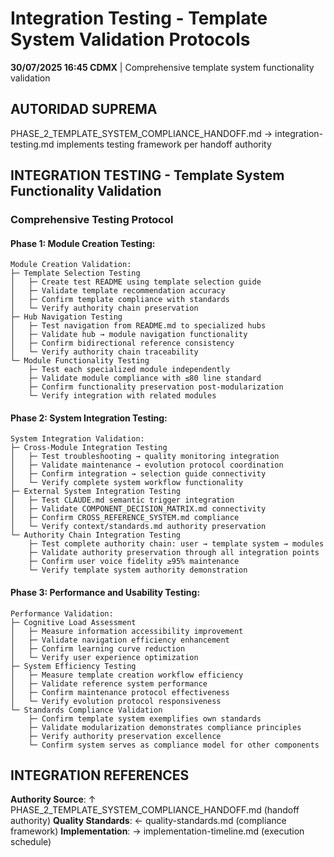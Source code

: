 # Integration Testing - Template System Validation Protocols

**30/07/2025 16:45 CDMX** | Comprehensive template system functionality validation

## AUTORIDAD SUPREMA
PHASE_2_TEMPLATE_SYSTEM_COMPLIANCE_HANDOFF.md → integration-testing.md implements testing framework per handoff authority

## INTEGRATION TESTING - Template System Functionality Validation

### **Comprehensive Testing Protocol**

#### **Phase 1: Module Creation Testing**:
```
Module Creation Validation:
├─ Template Selection Testing
│   ├─ Create test README using template selection guide
│   ├─ Validate template recommendation accuracy
│   ├─ Confirm template compliance with standards
│   └─ Verify authority chain preservation
├─ Hub Navigation Testing
│   ├─ Test navigation from README.md to specialized hubs
│   ├─ Validate hub → module navigation functionality
│   ├─ Confirm bidirectional reference consistency
│   └─ Verify authority chain traceability
└─ Module Functionality Testing
    ├─ Test each specialized module independently
    ├─ Validate module compliance with ≤80 line standard
    ├─ Confirm functionality preservation post-modularization
    └─ Verify integration with related modules
```

#### **Phase 2: System Integration Testing**:
```
System Integration Validation:
├─ Cross-Module Integration Testing
│   ├─ Test troubleshooting → quality monitoring integration
│   ├─ Validate maintenance → evolution protocol coordination
│   ├─ Confirm integration → selection guide connectivity
│   └─ Verify complete system workflow functionality
├─ External System Integration Testing
│   ├─ Test CLAUDE.md semantic trigger integration
│   ├─ Validate COMPONENT_DECISION_MATRIX.md connectivity
│   ├─ Confirm CROSS_REFERENCE_SYSTEM.md compliance
│   └─ Verify context/standards.md authority preservation
└─ Authority Chain Integration Testing
    ├─ Test complete authority chain: user → template system → modules
    ├─ Validate authority preservation through all integration points
    ├─ Confirm user voice fidelity ≥95% maintenance
    └─ Verify template system authority demonstration
```

#### **Phase 3: Performance and Usability Testing**:
```
Performance Validation:
├─ Cognitive Load Assessment
│   ├─ Measure information accessibility improvement
│   ├─ Validate navigation efficiency enhancement
│   ├─ Confirm learning curve reduction
│   └─ Verify user experience optimization
├─ System Efficiency Testing
│   ├─ Measure template creation workflow efficiency
│   ├─ Validate reference system performance
│   ├─ Confirm maintenance protocol effectiveness
│   └─ Verify evolution protocol responsiveness
└─ Standards Compliance Validation
    ├─ Confirm template system exemplifies own standards
    ├─ Validate modularization demonstrates compliance principles
    ├─ Verify authority preservation excellence
    └─ Confirm system serves as compliance model for other components
```

## INTEGRATION REFERENCES
**Authority Source**: ↑ PHASE_2_TEMPLATE_SYSTEM_COMPLIANCE_HANDOFF.md (handoff authority)
**Quality Standards**: ← quality-standards.md (compliance framework)
**Implementation**: → implementation-timeline.md (execution schedule)